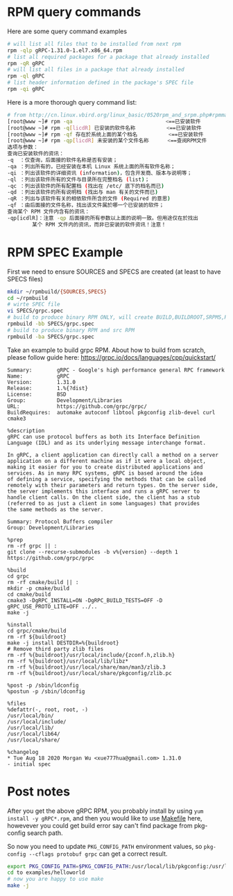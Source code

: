 
# RPM query commands
Here are some query command examples
```bash
# will list all files that to be installed from next rpm
rpm -qlp gRPC-1.31.0-1.el7.x86_64.rpm
# list all required packages for a package that already installed
rpm -qR gRPC
# will list all files in a package that already installed
rpm -ql gRPC
# list header information defined in the package's SPEC file
rpm -qi gRPC
```
Here is a more thorough query command list:
```bash
# from http://cn.linux.vbird.org/linux_basic/0520rpm_and_srpm.php#rpmmanager_query
[root@www ~]# rpm -qa                              <==已安装软件
[root@www ~]# rpm -q[licdR] 已安装的软件名称          <==已安装软件
[root@www ~]# rpm -qf 存在於系统上面的某个档名          <==已安装软件
[root@www ~]# rpm -qp[licdR] 未安装的某个文件名称      <==查阅RPM文件
选项与参数：
查询已安装软件的资讯：
-q  ：仅查询，后面接的软件名称是否有安装；
-qa ：列出所有的，已经安装在本机 Linux 系统上面的所有软件名称；
-qi ：列出该软件的详细资讯 (information)，包含开发商、版本与说明等；
-ql ：列出该软件所有的文件与目录所在完整档名 (list)；
-qc ：列出该软件的所有配置档 (找出在 /etc/ 底下的档名而已)
-qd ：列出该软件的所有说明档 (找出与 man 有关的文件而已)
-qR ：列出与该软件有关的相依软件所含的文件 (Required 的意思)
-qf ：由后面接的文件名称，找出该文件属於哪一个已安装的软件；
查询某个 RPM 文件内含有的资讯：
-qp[icdlR]：注意 -qp 后面接的所有参数以上面的说明一致。但用途仅在於找出
	    某个 RPM 文件内的资讯，而非已安装的软件资讯！注意！
```

# RPM SPEC Example
First we need to ensure SOURCES and SPECS are created (at least to have SPECS files)
```bash
mkdir ~/rpmbuild/{SOURCES,SPECS}
cd ~/rpmbuild
# wirte SPEC file
vi SPECS/grpc.spec
# build to produce binary RPM ONLY, will create BUILD,BUILDROOT,SRPMS,RPMS directories
rpmbuild -bb SPECS/grpc.spec
# build to produce binary RPM and src RPM
rpmbuild -ba SPECS/grpc.spec
```

Take an example to build grpc RPM. About how to build from scratch, please follow guide here: https://grpc.io/docs/languages/cpp/quickstart/

```
Summary:        gRPC - Google's high performance general RPC framework
Name:           gRPC
Version:        1.31.0
Release:        1.%{?dist}
License:        BSD
Group:          Development/Libraries
URL:            https://github.com/grpc/grpc/
BuildRequires:  automake autoconf libtool pkgconfig zlib-devel curl cmake3

%description
gRPC can use protocol buffers as both its Interface Definition
Language (IDL) and as its underlying message interchange format.

In gRPC, a client application can directly call a method on a server
application on a different machine as if it were a local object,
making it easier for you to create distributed applications and
services. As in many RPC systems, gRPC is based around the idea
of defining a service, specifying the methods that can be called
remotely with their parameters and return types. On the server side,
the server implements this interface and runs a gRPC server to
handle client calls. On the client side, the client has a stub
(referred to as just a client in some languages) that provides
the same methods as the server.

Summary: Protocol Buffers compiler
Group: Development/Libraries

%prep
rm -rf grpc || :
git clone --recurse-submodules -b v%{version} --depth 1 https://github.com/grpc/grpc

%build
cd grpc
rm -rf cmake/build || :
mkdir -p cmake/build
cd cmake/build
cmake3 -DgRPC_INSTALL=ON -DgRPC_BUILD_TESTS=OFF -D gRPC_USE_PROTO_LITE=OFF ../..
make -j

%install
cd grpc/cmake/build
rm -rf ${buildroot}
make -j install DESTDIR=%{buildroot}
# Remove third party zlib files
rm -rf %{buildroot}/usr/local/include/{zconf.h,zlib.h}
rm -rf %{buildroot}/usr/local/lib/libz*
rm -rf %{buildroot}/usr/local/share/man/man3/zlib.3
rm -rf %{buildroot}/usr/local/share/pkgconfig/zlib.pc

%post -p /sbin/ldconfig
%postun -p /sbin/ldconfig

%files
%defattr(-, root, root, -)
/usr/local/bin/
/usr/local/include/
/usr/local/lib/
/usr/local/lib64/
/usr/local/share/

%changelog
* Tue Aug 18 2020 Morgan Wu <xue777hua@gmail.com> 1.31.0
- initial spec
```

# Post notes

After you get the above gRPC RPM, you probably install by using `yum install -y gRPC*.rpm`, and then you would like to use [Makefile](https://github.com/grpc/grpc/blob/master/examples/cpp/helloworld/Makefile) here, howevever you could get build error say can't find package from pkg-config search path.

So now you need to update `PKG_CONFIG_PATH` environment values, so `pkg-config --cflags protobuf grpc` can get a correct result.
```bash
export PKG_CONFIG_PATH=$PKG_CONFIG_PATH:/usr/local/lib/pkgconfig:/usr/local/lib64/pkgconfig
cd to examples/helloworld
# now you are happy to use make
make -j
```

